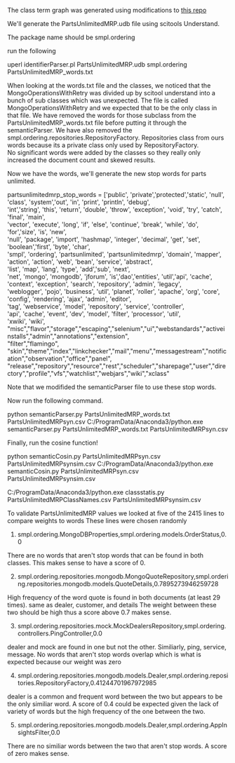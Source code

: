 The class term graph was generated using modifications to [this repo](https://github.com/jinwuxia/RS17_project_program/tree/master/icws2017)

We'll generate the PartsUnlimitedMRP.udb file using scitools Understand.

The package name should be smpl.ordering

run the following

uperl identifierParser.pl PartsUnlimitedMRP.udb  smpl.ordering   PartsUnlimitedMRP_words.txt

When looking at the words.txt file and the classes, we noticed that the MongoOperationsWithRetry was divided up by scitool understand into a bunch of sub classes
which was unexpected.  The file is called MongoOperationsWithRetry and we expected that to be the only class in that file.  We have removed
the words for those subclass from the PartsUnlimitedMRP_words.txt file before putting it through the semanticParser.  We have also removed the
smpl.ordering.repositories.RepositoryFactory. Repositories class from ours words because its a private class only used by RepositoryFactory.  
No significant words were added by the classes so they really only increased the document count and skewed results.

Now we have the words, we'll generate the new stop words for parts unlimited.

partsunlimitedmrp_stop_words = ['public', 'private','protected','static', 'null', 'class', 'system','out', 'in', 'print', 'println', 'debug',\
                    'int','string', 'this', 'return', 'double', 'throw', 'exception', 'void', 'try', 'catch', 'final', 'main', \
                    'vector', 'execute', 'long', 'if', 'else', 'continue', 'break', 'while', 'do', 'for','size', 'is', 'new', \
                    'null', 'package', 'import', 'hashmap', 'integer', 'decimal', 'get', 'set', 'boolean','first', 'byte', 'char',\
                    'smpl', 'ordering', 'partsunlimited', 'partsunlimitedmrp', 'domain', 'mapper', 'action', 'action', 'web', 'bean', 'service', 'abstract',\
                    'list', 'map', 'lang', 'type', 'add','sub', 'next', \
                    'net', 'mongo', 'mongodb', 'jforum', 'is','dao','entities', 'util','api', 'cache', 'context', 'exception', 'search', 'repository', 'admin', 'legacy',\
                    'weblogger', 'pojo', 'business', 'util', 'planet', 'roller', 'apache', 'org', 'core', 'config', 'rendering', 'ajax', 'admin', 'editor',\
                    'tag', 'webservice', 'model', 'repository', 'service', 'controller',\
		            'api', 'cache', 'event', 'dev', 'model', 'filter', 'processor', 'util',\
                    'xwiki', 'wiki', "misc","flavor","storage","escaping","selenium","ui","webstandards","activeinstalls","admin","annotations","extension",\
                    "filter","flamingo", "skin","theme","index","linkchecker","mail","menu","messagestream","notification","observation","office","panel",\
                    "release","repository","resource","rest","scheduler","sharepage","user","directory","profile","vfs","watchlist","webjars","wiki","xclass"

Note that we modifided the semanticParser file to use these stop words.

Now run the following command.

python semanticParser.py  PartsUnlimitedMRP_words.txt   PartsUnlimitedMRPsyn.csv
C:/ProgramData/Anaconda3/python.exe semanticParser.py PartsUnlimitedMRP_words.txt   PartsUnlimitedMRPsyn.csv

Finally, run the cosine function!

python semanticCosin.py  PartsUnlimitedMRPsyn.csv   PartsUnlimitedMRPsynsim.csv
C:/ProgramData/Anaconda3/python.exe semanticCosin.py  PartsUnlimitedMRPsyn.csv   PartsUnlimitedMRPsynsim.csv

C:/ProgramData/Anaconda3/python.exe classstatis.py PartsUnlimitedMRPClassNames.csv PartsUnlimitedMRPsynsim.csv

To validate PartsUnlimitedMRP values we looked at five of the 2415 lines to compare weights to words
These lines were chosen randomly

1) smpl.ordering.MongoDBProperties,smpl.ordering.models.OrderStatus,0.0

There are no words that aren't stop words that can be found in both classes.  This makes sense to have a score of 0.

2) smpl.ordering.repositories.mongodb.MongoQuoteRepository,smpl.ordering.repositories.mongodb.models.QuoteDetails,0.7895273946259728

High frequency of the word quote is found in both documents (at least 29 times).
same as dealer, customer, and details
The weight between these two should be high thus a score above 0.7 makes sense.

3) smpl.ordering.repositories.mock.MockDealersRepository,smpl.ordering.controllers.PingController,0.0

dealer and mock are found in one but not the other.  Similiarly, ping, service, message.
No words that aren't stop words overlap which is what is expected because our weight was zero  

4) smpl.ordering.repositories.mongodb.models.Dealer,smpl.ordering.repositories.RepositoryFactory,0.41244701967972985

dealer is a common and frequent word between the two but appears to be the only similiar word.  A
score of 0.4 could be expected given the lack of variety of words but the high frequency of the one
between the two.

5) smpl.ordering.repositories.mongodb.models.Dealer,smpl.ordering.AppInsightsFilter,0.0

There are no similiar words between the two that aren't stop words.  A score of zero makes sense.
